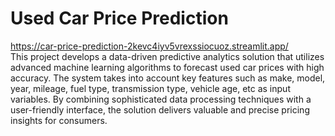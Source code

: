 # Used Car Price Prediction

https://car-price-prediction-2kevc4iyv5vrexssiocuoz.streamlit.app/ 
<br>
This project develops a data-driven predictive analytics solution that utilizes advanced machine learning algorithms to forecast used car prices
with high accuracy. The system takes into account key features such as make, model, year, mileage, fuel type, transmission type, vehicle age, etc 
as input variables. By combining sophisticated data processing techniques with a user-friendly interface, the solution 
delivers valuable and precise pricing insights for consumers.
